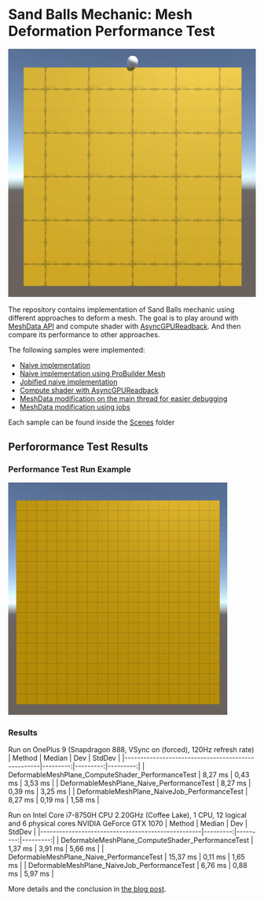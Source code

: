 # Sand Balls Mechanic: Mesh Deformation Performance Test

![DeformationSample](DeformationSample.gif)

The repository contains implementation of Sand Balls mechanic using different approaches to deform a mesh.
The goal is to play around with [MeshData API](https://docs.unity3d.com/2020.1/Documentation/ScriptReference/Mesh.MeshData.html) and compute shader with [AsyncGPUReadback](https://docs.unity3d.com/ScriptReference/Rendering.AsyncGPUReadback.html).
And then compare its performance to other approaches.

The following samples were implemented:
- [Naive implementation](https://github.com/AlexMerzlikin/SandBallsMechanic-MeshDeformationPerformanceTest/blob/master/Assets/Scripts/Core/Basic/DeformableMeshPlane.cs)
- [Naive implementation using ProBuilder Mesh](https://github.com/AlexMerzlikin/SandBallsMechanic-MeshDeformationPerformanceTest/blob/master/Assets/Scripts/Core/Basic/DeformableProBuilderMeshPlane.cs)
- [Jobified naive implementation](https://github.com/AlexMerzlikin/SandBallsMechanic-MeshDeformationPerformanceTest/blob/master/Assets/Scripts/Core/JobDeformer/JobDeformableMeshPlane.cs)
- [Compute shader with AsyncGPUReadback](https://github.com/AlexMerzlikin/SandBallsMechanic-MeshDeformationPerformanceTest/blob/master/Assets/Scripts/Core/ComputeShaderDeformer/ComputeShaderAsyncGpuReadbackDeformablePlane.cs)
- [MeshData modification on the main thread for easier debugging](https://github.com/AlexMerzlikin/SandBallsMechanic-MeshDeformationPerformanceTest/blob/master/Assets/Scripts/Core/MeshData/MeshDataOnCPU/DeformableMeshDataSingleThread.cs)
- [MeshData modification using jobs](https://github.com/AlexMerzlikin/SandBallsMechanic-MeshDeformationPerformanceTest/blob/master/Assets/Scripts/Core/MeshData/JobDeformableMeshDataPlane.cs)

Each sample can be found inside the [Scenes](https://github.com/AlexMerzlikin/SandBallsMechanic-MeshDeformationPerformanceTest/tree/master/Assets/Scenes) folder

## Perforormance Test Results
### Performance Test Run Example
![PerformanceTestExample](PerformanceTest_example.gif)


### Results
Run on OnePlus 9 (Snapdragon 888, VSync on (forced), 120Hz refresh rate)
|                                            Method |   Median |      Dev |   StdDev |
|---------------------------------------------------|---------:|---------:|---------:|
| DeformableMeshPlane_ComputeShader_PerformanceTest | 8,27 ms  | 0,43 ms  | 3,53 ms  |
| DeformableMeshPlane_Naive_PerformanceTest         | 8,27 ms  | 0,39 ms  | 3,25 ms  |
| DeformableMeshPlane_NaiveJob_PerformanceTest      | 8,27 ms  | 0,19 ms  | 1,58 ms  |

Run on Intel Core i7-8750H CPU 2.20GHz (Coffee Lake), 1 CPU, 12 logical and 6 physical cores
NVIDIA GeForce GTX 1070
|                                            Method |   Median |      Dev |   StdDev |
|---------------------------------------------------|---------:|---------:|---------:|
| DeformableMeshPlane_ComputeShader_PerformanceTest | 1,37  ms | 3,91 ms  | 5,66 ms  |
| DeformableMeshPlane_Naive_PerformanceTest         | 15,37 ms | 0,11 ms  | 1,65 ms  |
| DeformableMeshPlane_NaiveJob_PerformanceTest      | 6,76  ms | 0,88 ms  | 5,97 ms  |

More details and the conclusion in [the blog post](https://gamedev.center/sand-balls-mechanic-implementation-how-to-deform-a-mesh-the-most-performant-way-part-1/#performance_tests).
